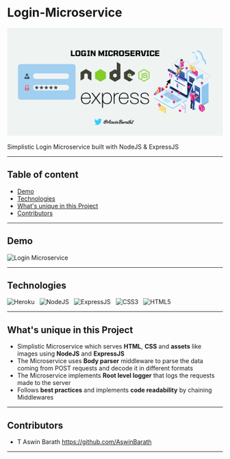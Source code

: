 # Login-Microservice

<p>
<img src="public/Login Microservice.png" alt="Login Microservice" />
</p>

Simplistic Login Microservice built with NodeJS & ExpressJS

---

## Table of content

- [Demo](#Demo)
- [Technologies](#Technologies)
- [What's unique in this Project](#whats-unique-in-this-project)
- [Contributors](#Contributors)

---

## Demo

<p>
<img src="pulic/Login Microservice.gif" alt="Login Microservice" />
</p>

---

## Technologies


![Heroku](https://img.shields.io/badge/Heroku-430098?style=for-the-badge&logo=heroku&logoColor=white)
&nbsp;
![NodeJS](https://img.shields.io/badge/Node.js-43853D?style=for-the-badge&logo=node.js&logoColor=white)
&nbsp;
![ExpressJS](https://img.shields.io/badge/Express.js-404D59?style=for-the-badge)
&nbsp;
![CSS3](https://img.shields.io/badge/CSS3-1572B6?style=for-the-badge&logo=css3&logoColor=white)
&nbsp;
![HTML5](https://img.shields.io/badge/HTML5-E34F26?style=for-the-badge&logo=html5&logoColor=white)
&nbsp;


---


## What's unique in this Project

- Simplistic Microservice which serves **HTML**, **CSS** and **assets** like images using **NodeJS** and **ExpressJS**
- The Microservice uses **Body parser** middleware to parse the data coming from POST requests and decode it in different formats
- The Microservice implements **Root level logger** that logs the requests made to the server
- Follows **best practices** and implements **code readability** by chaining Middlewares

---

## Contributors

- T Aswin Barath <https://github.com/AswinBarath>

---